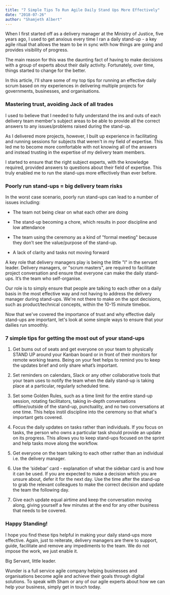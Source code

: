 ```yaml
---
title: "7 Simple Tips To Run Agile Daily Stand Ups More Effectively"
date: "2018-07-26"
author: "Shamjeth Albert"
---
```


When I first started off as a delivery manager at the Ministry of Justice, five years ago, I used to get anxious every time I ran a daily stand-up - a key agile ritual that allows the team to be in sync with how things are going and provides visibility of progress.

The main reason for this was the daunting fact of having to make decisions with a group of experts about their daily activity. Fortunately, over time, things started to change for the better.

In this article, I'll share some of my top tips for running an effective daily scrum based on my experiences in delivering multiple projects for governments, businesses, and organisations.

### Mastering trust, avoiding Jack of all trades

I used to believe that I needed to fully understand the ins and outs of each delivery team member's subject areas to be able to provide all the correct answers to any issues/problems raised during the stand-up.

As I delivered more projects, however, I built up experience in facilitating and running sessions for subjects that weren't in my field of expertise. This led me to become more comfortable with not knowing all of the answers and instead trusting in the expertise of my delivery team members.

I started to ensure that the right subject experts, with the knowledge required, provided answers to questions about their field of expertise. This truly enabled me to run the stand-ups more effectively than ever before.

### Poorly run stand-ups = big delivery team risks

In the worst case scenario, poorly run stand-ups can lead to a number of issues including:

- The team not being clear on what each other are doing

- The stand-up becoming a chore, which results in poor discipline and low attendance

- The team using the ceremony as a kind of "formal meeting" because they don’t see the value/purpose of the stand-up.

- A lack of clarity and tasks not moving forward

A key role that delivery managers play is being the little "l" in the servant leader. Delivery managers, or "scrum masters", are required to facilitate project conversation and ensure that everyone can make the daily stand-ups. It’s the team who self-organise.

Our role is to simply ensure that people are talking to each other on a daily basis in the most effective way and not having to address the delivery manager during stand-ups. We're not there to make on the spot decisions, such as product/technical concepts, within the 10-15 minute timebox.

Now that we've covered the importance of trust and why effective daily stand-ups are important, let's look at some simple ways to ensure that your dailies run smoothly.

### 7 simple tips for getting the most out of your stand-ups

1.  Get bums out of seats and get everyone on your team to physically STAND UP around your Kanban board or in front of their monitors for remote working teams. Being on your feet helps to remind you to keep the updates brief and only share what’s important.

2.  Set reminders on calendars, Slack or any other collaborative tools that your team uses to notify the team when the daily stand-up is taking place at a particular, regularly scheduled time.

3.  Set some Golden Rules, such as a time limit for the entire stand-up session, rotating facilitators, taking in-depth conversations offline/outside of the stand-up, punctuality, and no two conversations at one time. This helps instil discipline into the ceremony so that what's important gets covered.

4.  Focus the daily updates on tasks rather than individuals. If you focus on tasks, the person who owns a particular task should provide an update on its progress. This allows you to keep stand-ups focused on the sprint and help tasks move along the workflow.

5.  Get everyone on the team talking to each other rather than an individual i.e. the delivery manager.

6.  Use the ‘sidebar’ card - explanation of what the sidebar card is and how it can be used. If you are expected to make a decision which you are unsure about, defer it for the next day. Use the time after the stand-up to grab the relevant colleagues to make the correct decision and update the team the following day.

7.  Give each update equal airtime and keep the conversation moving along, giving yourself a few minutes at the end for any other business that needs to be covered.

### Happy Standing!

I hope you find these tips helpful in making your daily stand-ups more effective. Again, just to reiterate, delivery managers are there to support, guide, facilitate and remove any impediments to the team. We do not impose the work, we just enable it.

Big Servant, little leader.

Wunder is a full service agile company helping businesses and organisations become agile and achieve their goals through digital solutions. To speak with Sham or any of our agile experts about how we can help your business, simply get in touch today.
